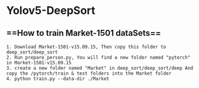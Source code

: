 # Yolov5-DeepSort

## ==How to train Market-1501 dataSets==

```
1. Download Market-1501-v15.09.15, Then copy this folder to deep_sort/deep_sort
2. Run prepare_person.py, You will find a new folder named "pytorch" in Market-1501-v15.09.15
3. create a new folder named "Market" in deep_sort/deep_sort/deep And copy the /pytorch/train & test folders into the Market folder
4. python train.py --data-dir ./Market
```

